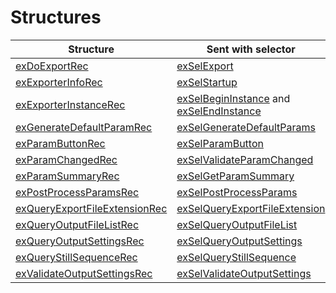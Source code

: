 # Structures

|                                        Structure                                         |                                                         Sent with selector                                                          |
| ---------------------------------------------------------------------------------------- | ----------------------------------------------------------------------------------------------------------------------------------- |
| [exDoExportRec](structure-descriptions.md#exdoexportrec)                                 | [exSelExport](selector-descriptions.md#exselexport)                                                                                 |
| [exExporterInfoRec](structure-descriptions.md#exexporterinforec)                         | [exSelStartup](selector-descriptions.md#exselstartup)                                                                               |
| [exExporterInstanceRec](structure-descriptions.md#exexporterinstancerec)                 | [exSelBeginInstance](selector-descriptions.md#exselbegininstance) and [exSelEndInstance](selector-descriptions.md#exselendinstance) |
| [exGenerateDefaultParamRec](structure-descriptions.md#exgeneratedefaultparamrec)         | [exSelGenerateDefaultParams](selector-descriptions.md#exselgeneratedefaultparams)                                                   |
| [exParamButtonRec](structure-descriptions.md#exparambuttonrec)                           | [exSelParamButton](selector-descriptions.md#exselparambutton)                                                                       |
| [exParamChangedRec](structure-descriptions.md#exparamchangedrec)                         | [exSelValidateParamChanged](selector-descriptions.md#exselvalidateparamchanged)                                                     |
| [exParamSummaryRec](structure-descriptions.md#exparamsummaryrec)                         | [exSelGetParamSummary](selector-descriptions.md#exselgetparamsummary)                                                               |
| [exPostProcessParamsRec](structure-descriptions.md#expostprocessparamsrec)               | [exSelPostProcessParams](selector-descriptions.md#exselpostprocessparams)                                                           |
| [exQueryExportFileExtensionRec](structure-descriptions.md#exqueryexportfileextensionrec) | [exSelQueryExportFileExtension](selector-descriptions.md#exselqueryexportfileextension)                                             |
| [exQueryOutputFileListRec](structure-descriptions.md#exqueryoutputfilelistrec)           | [exSelQueryOutputFileList](selector-descriptions.md#exselqueryoutputfilelist)                                                       |
| [exQueryOutputSettingsRec](structure-descriptions.md#exqueryoutputsettingsrec)           | [exSelQueryOutputSettings](selector-descriptions.md#exselqueryoutputsettings)                                                       |
| [exQueryStillSequenceRec](structure-descriptions.md#exquerystillsequencerec)             | [exSelQueryStillSequence](selector-descriptions.md#exselquerystillsequence)                                                         |
| [exValidateOutputSettingsRec](structure-descriptions.md#exvalidateoutputsettingsrec)     | [exSelValidateOutputSettings](selector-descriptions.md#exselvalidateoutputsettings)                                                 |
